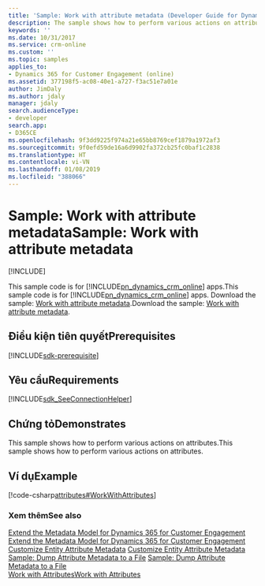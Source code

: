 ```yaml
---
title: 'Sample: Work with attribute metadata (Developer Guide for Dynamics 365 for Customer Engagement) | MicrosoftDocs'
description: The sample shows how to perform various actions on attributes.
keywords: ''
ms.date: 10/31/2017
ms.service: crm-online
ms.custom: ''
ms.topic: samples
applies_to:
- Dynamics 365 for Customer Engagement (online)
ms.assetid: 377198f5-ac08-40e1-a727-f3ac51e7a01e
author: JimDaly
ms.author: jdaly
manager: jdaly
search.audienceType:
- developer
search.app:
- D365CE
ms.openlocfilehash: 9f3dd9225f974a21e65bb8769cef1879a1972af3
ms.sourcegitcommit: 9f0efd59de16a6d9902fa372cb25fc0baf1c2838
ms.translationtype: HT
ms.contentlocale: vi-VN
ms.lasthandoff: 01/08/2019
ms.locfileid: "388066"
---
```

# <a name="sample-work-with-attribute-metadata"></a><span data-ttu-id="22d72-103">Sample: Work with attribute metadata</span><span class="sxs-lookup"><span data-stu-id="22d72-103">Sample: Work with attribute metadata</span></span>

[!INCLUDE[](../../includes/cc_applies_to_update_9_0_0.md)]

<span data-ttu-id="22d72-104">This sample code is for [!INCLUDE[pn_dynamics_crm_online](../../includes/pn-dynamics-crm-online.md)] apps.</span><span class="sxs-lookup"><span data-stu-id="22d72-104">This sample code is for [!INCLUDE[pn_dynamics_crm_online](../../includes/pn-dynamics-crm-online.md)] apps.</span></span> <span data-ttu-id="22d72-105">Download the sample: [Work with attribute metadata](https://code.msdn.microsoft.com/Samples-of-attributes-1c0f93e7).</span><span class="sxs-lookup"><span data-stu-id="22d72-105">Download the sample: [Work with attribute metadata](https://code.msdn.microsoft.com/Samples-of-attributes-1c0f93e7).</span></span>

## <a name="prerequisites"></a><span data-ttu-id="22d72-106">Điều kiện tiên quyết</span><span class="sxs-lookup"><span data-stu-id="22d72-106">Prerequisites</span></span>
[!INCLUDE[sdk-prerequisite](../../includes/sdk-prerequisite.md)]
  
## <a name="requirements"></a><span data-ttu-id="22d72-107">Yêu cầu</span><span class="sxs-lookup"><span data-stu-id="22d72-107">Requirements</span></span>  
[!INCLUDE[sdk_SeeConnectionHelper](../../includes/sdk-seeconnectionhelper.md)]
  
## <a name="demonstrates"></a><span data-ttu-id="22d72-108">Chứng tỏ</span><span class="sxs-lookup"><span data-stu-id="22d72-108">Demonstrates</span></span>  
 <span data-ttu-id="22d72-109">This sample shows how to perform various actions on attributes.</span><span class="sxs-lookup"><span data-stu-id="22d72-109">This sample shows how to perform various actions on attributes.</span></span>  
  
## <a name="example"></a><span data-ttu-id="22d72-110">Ví dụ</span><span class="sxs-lookup"><span data-stu-id="22d72-110">Example</span></span>  
 [!code-csharp[attributes#WorkWithAttributes](../../snippets/csharp/CRMV8/attributes/cs/workwithattributes.cs#workwithattributes)]  
  
### <a name="see-also"></a><span data-ttu-id="22d72-111">Xem thêm</span><span class="sxs-lookup"><span data-stu-id="22d72-111">See also</span></span>  
 <span data-ttu-id="22d72-112">[Extend the Metadata Model for Dynamics 365 for Customer Engagement](use-organization-service-metadata.md) </span><span class="sxs-lookup"><span data-stu-id="22d72-112">[Extend the Metadata Model for Dynamics 365 for Customer Engagement](use-organization-service-metadata.md) </span></span>  
 <span data-ttu-id="22d72-113">[Customize Entity Attribute Metadata](../customize-entity-attribute-metadata.md) </span><span class="sxs-lookup"><span data-stu-id="22d72-113">[Customize Entity Attribute Metadata](../customize-entity-attribute-metadata.md) </span></span>  
 <span data-ttu-id="22d72-114">[Sample: Dump Attribute Metadata to a File](sample-dump-attribute-metadata-file.md) </span><span class="sxs-lookup"><span data-stu-id="22d72-114">[Sample: Dump Attribute Metadata to a File](sample-dump-attribute-metadata-file.md) </span></span>  
 [<span data-ttu-id="22d72-115">Work with Attributes</span><span class="sxs-lookup"><span data-stu-id="22d72-115">Work with Attributes</span></span>](work-attribute-metadata.md)
